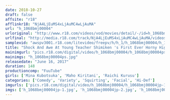 ```yaml
---
date: 2018-10-27
draft: false
affsite: "r18"
afflinkr18: "NjA4LjEuMS4xLjAuMC4wLjAuMA"
url: "h_1068bmj00004"
urloriginal: "http://www.r18.com/videos/vod/movies/detail/-/id=h_1068bmj00004"
urlfinal: "http://media.r18.com/track/NjA4LjEuMS4xLjAuMC4wLjAuMA/videos/vod/movies/detail/-/id=h_1068bmj00004"
samplevid: "awspv3001.r18.com/litevideo/freepv/h/h_1/h_1068bmj00004/h_1068bmj00004_dmb_w.mp4"
title: "Shock And Awe At Young Teacher Shimiken 's First Ever Horny High School"
mainimgurl: "pics.r18.com/digital/video/h_1068bmj00004/h_1068bmj00004ps.jpg"
mainimgs: "h_1068bmj00004ps.jpg"
releasedate: "June 16, 2017"
duration: 148
productioncomp: "FuuTube"
girls: ['Mina Kubotsuka', 'Maho Kiritani', 'Raichi Kurusu']
categories: ['Comedy', 'Variety', 'Squirting', 'Facial', 'Hi-Def']
imgurls: ['pics.r18.com/digital/video/h_1068bmj00004/h_1068bmj00004jp-1.jpg', 'pics.r18.com/digital/video/h_1068bmj00004/h_1068bmj00004jp-2.jpg', 'pics.r18.com/digital/video/h_1068bmj00004/h_1068bmj00004jp-3.jpg', 'pics.r18.com/digital/video/h_1068bmj00004/h_1068bmj00004jp-4.jpg', 'pics.r18.com/digital/video/h_1068bmj00004/h_1068bmj00004jp-5.jpg', 'pics.r18.com/digital/video/h_1068bmj00004/h_1068bmj00004jp-6.jpg', 'pics.r18.com/digital/video/h_1068bmj00004/h_1068bmj00004jp-7.jpg', 'pics.r18.com/digital/video/h_1068bmj00004/h_1068bmj00004jp-8.jpg', 'pics.r18.com/digital/video/h_1068bmj00004/h_1068bmj00004jp-9.jpg', 'pics.r18.com/digital/video/h_1068bmj00004/h_1068bmj00004jp-10.jpg', 'pics.r18.com/digital/video/h_1068bmj00004/h_1068bmj00004jp-11.jpg', 'pics.r18.com/digital/video/h_1068bmj00004/h_1068bmj00004jp-12.jpg', 'pics.r18.com/digital/video/h_1068bmj00004/h_1068bmj00004jp-13.jpg', 'pics.r18.com/digital/video/h_1068bmj00004/h_1068bmj00004jp-14.jpg', 'pics.r18.com/digital/video/h_1068bmj00004/h_1068bmj00004jp-15.jpg', 'pics.r18.com/digital/video/h_1068bmj00004/h_1068bmj00004jp-16.jpg', 'pics.r18.com/digital/video/h_1068bmj00004/h_1068bmj00004jp-17.jpg', 'pics.r18.com/digital/video/h_1068bmj00004/h_1068bmj00004jp-18.jpg', 'pics.r18.com/digital/video/h_1068bmj00004/h_1068bmj00004jp-19.jpg', 'pics.r18.com/digital/video/h_1068bmj00004/h_1068bmj00004jp-20.jpg']
imgs: ['h_1068bmj00004jp-1.jpg', 'h_1068bmj00004jp-2.jpg', 'h_1068bmj00004jp-3.jpg', 'h_1068bmj00004jp-4.jpg', 'h_1068bmj00004jp-5.jpg', 'h_1068bmj00004jp-6.jpg', 'h_1068bmj00004jp-7.jpg', 'h_1068bmj00004jp-8.jpg', 'h_1068bmj00004jp-9.jpg', 'h_1068bmj00004jp-10.jpg', 'h_1068bmj00004jp-11.jpg', 'h_1068bmj00004jp-12.jpg', 'h_1068bmj00004jp-13.jpg', 'h_1068bmj00004jp-14.jpg', 'h_1068bmj00004jp-15.jpg', 'h_1068bmj00004jp-16.jpg', 'h_1068bmj00004jp-17.jpg', 'h_1068bmj00004jp-18.jpg', 'h_1068bmj00004jp-19.jpg', 'h_1068bmj00004jp-20.jpg']
---
```

